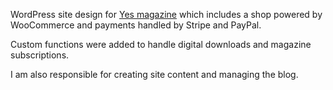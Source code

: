 WordPress site design for [Yes magazine](http://www.yes-mag.com) which includes a shop powered by WooCommerce and payments handled by Stripe and PayPal.

Custom functions were added to handle digital downloads and magazine subscriptions.

I am also responsible for creating site content and managing the blog.
